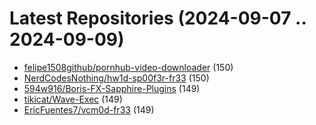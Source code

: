 # Latest Repositories (2024-09-07 .. 2024-09-09)

- [felipe1508github/pornhub-video-downloader](https://github.com/felipe1508github/pornhub-video-downloader) (150)
- [NerdCodesNothing/hw1d-sp00f3r-fr33](https://github.com/NerdCodesNothing/hw1d-sp00f3r-fr33) (150)
- [594w916/Boris-FX-Sapphire-Plugins](https://github.com/594w916/Boris-FX-Sapphire-Plugins) (149)
- [tikicat/Wave-Exec](https://github.com/tikicat/Wave-Exec) (149)
- [EricFuentes7/vcm0d-fr33](https://github.com/EricFuentes7/vcm0d-fr33) (149)
